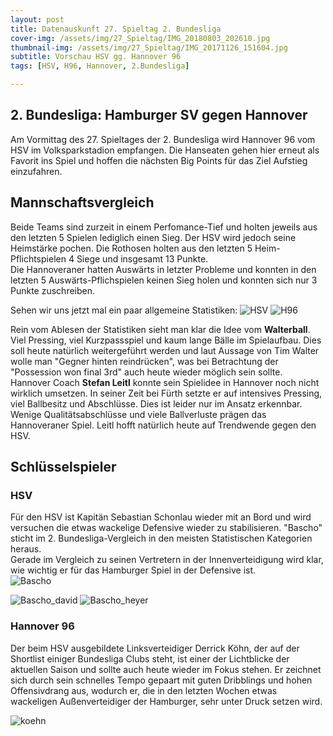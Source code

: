 ```yaml
---
layout: post
title: Datenauskunft 27. Spieltag 2. Bundesliga
cover-img: /assets/img/27_Spieltag/IMG_20180803_202610.jpg
thumbnail-img: /assets/img/27_Spieltag/IMG_20171126_151604.jpg
subtitle: Vorschau HSV gg. Hannover 96
tags: [HSV, H96, Hannover, 2.Bundesliga]

---
```

## 2. Bundesliga: Hamburger SV gegen Hannover

Am Vormittag des 27. Spieltages der 2. Bundesliga wird Hannover 96 vom HSV im Volksparkstadion empfangen.  Die Hanseaten  gehen hier erneut als Favorit ins Spiel und hoffen die nächsten Big Points für das Ziel Aufstieg einzufahren.

## Mannschaftsvergleich

Beide Teams sind zurzeit in einem Perfomance-Tief und holten jeweils aus den letzten 5 Spielen lediglich einen Sieg. Der HSV wird jedoch seine Heimstärke pochen. Die Rothosen holten aus den letzten 5 Heim-Pflichtspielen 4 Siege und insgesamt 13 Punkte.<br>
Die Hannoveraner hatten Auswärts  in letzter Probleme und konnten in den letzten 5 Auswärts-Pflichspielen keinen Sieg holen und konnten sich nur 3 Punkte zuschreiben.

Sehen wir uns jetzt mal ein paar allgemeine Statistiken:
![HSV](/assets/img/27_Spieltag/HSV_done.png) ![H96](/assets/img/27_Spieltag/H96done.png)

Rein vom Ablesen der Statistiken sieht man klar die Idee vom **Walterball**. Viel Pressing, viel Kurzpassspiel und kaum lange Bälle im Spielaufbau. Dies soll heute natürlich weitergeführt werden und laut Aussage von Tim Walter wolle man "Gegner hinten reindrücken", was bei Betrachtung der "Possession won final 3rd" auch heute wieder möglich sein sollte. <br>
Hannover Coach **Stefan Leitl** konnte sein Spielidee in Hannover noch nicht wirklich umsetzen. In seiner Zeit bei Fürth setzte er auf intensives Pressing, viel Ballbesitz und Abschlüsse. Dies ist leider nur im Ansatz erkennbar. Wenige Qualitätsabschlüsse und viele Ballverluste prägen das Hannoveraner Spiel. Leitl hofft natürlich heute auf Trendwende gegen den HSV.

## Schlüsselspieler
### HSV
Für den HSV ist Kapitän Sebastian Schonlau wieder mit an Bord und wird versuchen die etwas wackelige Defensive wieder zu stabilisieren. "Bascho" sticht im 2. Bundesliga-Vergleich in den meisten Statistischen Kategorien heraus. <br>
Gerade im Vergleich zu seinen Vertretern in der Innenverteidigung wird klar, wie wichtig er für das Hamburger Spiel in der Defensive ist.<br>
![Bascho](/assets/img/27_Spieltag/Baschodone.png) <br>

![Bascho_david](/assets/img/27_Spieltag/Bascho_David.png) ![Bascho_heyer](/assets/img/27_Spieltag/Bascho_Heyer.png) <br>

### Hannover 96

Der beim HSV ausgebildete Linksverteidiger Derrick Köhn, der auf der Shortlist einiger Bundesliga Clubs steht, ist einer der Lichtblicke der aktuellen Saison und sollte auch heute wieder im Fokus stehen.
Er zeichnet sich durch sein schnelles Tempo gepaart mit guten Dribblings und hohen Offensivdrang aus, wodurch er, die in den letzten Wochen etwas wackeligen Außenverteidiger der Hamburger, sehr unter Druck setzen wird.

![koehn](/assets/img/27_Spieltag/Koehndone.png)

